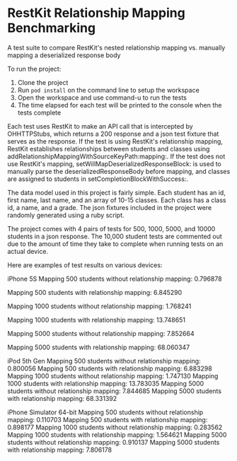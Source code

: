 RestKit Relationship Mapping Benchmarking
=========================================

A test suite to compare RestKit's nested relationship mapping vs. manually mapping a deserialized response body

To run the project:
1. Clone the project
2. Run `pod install` on the command line to setup the workspace
3. Open the workspace and use command-u to run the tests
4. The time elapsed for each test will be printed to the console when the tests complete

Each test uses RestKit to make an API call that is intercepted by OHHTTPStubs, which returns a 200 response and a json test fixture that serves as the response.  If the test is using RestKit's relationship mapping, RestKit establishes relationships between students and classes using addRelationshipMappingWithSourceKeyPath:mapping:.  If the test does not use RestKit's mapping, setWillMapDeserializedResponseBlock: is used to manually parse the deserializedResponseBody before mapping, and classes are assigned to students in setCompletionBlockWithSuccess:.  

The data model used in this project is fairly simple.  Each student has an id, first name, last name, and an array of 10-15 classes.  Each class has a class id, a name, and a grade.  The json fixtures included in the project were randomly generated using a ruby script.  

The project comes with 4 pairs of tests for 500, 1000, 5000, and 10000 students in a json response.  The 10,000 student tests are commented out due to the amount of time they take to complete when running tests on an actual device. 

Here are examples of test results on various devices:

iPhone 5S
Mapping 500 students without relationship mapping: 0.796878

Mapping 500 students with relationship mapping: 6.845290

Mapping 1000 students without relationship mapping: 1.768241

Mapping 1000 students with relationship mapping: 13.748651

Mapping 5000 students without relationship mapping: 7.852664

Mapping 5000 students with relationship mapping: 68.060347

iPod 5th Gen
Mapping 500 students without relationship mapping: 0.800056
Mapping 500 students with relationship mapping: 6.883298
Mapping 1000 students without relationship mapping: 1.747130
Mapping 1000 students with relationship mapping: 13.783035
Mapping 5000 students without relationship mapping: 7.844685
Mapping 5000 students with relationship mapping: 68.331392

iPhone Simulator 64-bit
Mapping 500 students without relationship mapping: 0.110703
Mapping 500 students with relationship mapping: 0.898177
Mapping 1000 students without relationship mapping: 0.283562
Mapping 1000 students with relationship mapping: 1.564621
Mapping 5000 students without relationship mapping: 0.910137
Mapping 5000 students with relationship mapping: 7.806178

